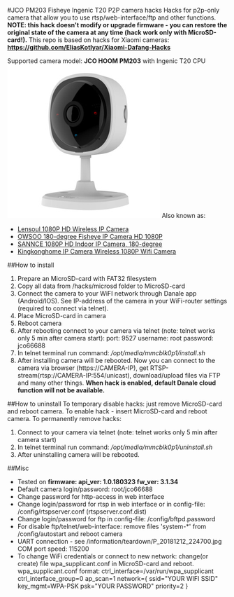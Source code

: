 #JCO PM203 Fisheye Ingenic T20 P2P camera hacks
Hacks for p2p-only camera that allow you to use rtsp/web-interface/ftp and other functions.
**NOTE: this hack doesn't modify or upgrade firmware - you can restore the original state of the camera at any time (hack work only with MicroSD-card!).**
This repo is based on hacks for Xiaomi cameras: 
**https://github.com/EliasKotlyar/Xiaomi-Dafang-Hacks**

Supported camera model: **JCO HOOM PM203** with Ingenic T20 CPU
![JCO HOOM PM203](/JCO_PM203.jpg)
Also known as:
* [Lensoul 1080P HD Wireless IP Camera](https://www.amazon.com/Lensoul-Detection-Surveillance-Vision-Cloud-Available/dp/B079L94FB7)
* [OWSOO 180-degree Fisheye IP Camera HD 1080P](https://www.amazon.com/OWSOO-180-degree-Fisheye-Wireless-Security/dp/B07G9D9MG3)
* [SANNCE 1080P HD Indoor IP Camera, 180-degree](https://www.amazon.co.uk/SANNCE-180-degree-Wireless-Available-Detection/dp/B07CKS6YS6)
* [Kingkonghome IP Camera Wireless 1080P Wifi Camera](https://www.aliexpress.com/item/Kingkonghome-IP-Camera-Wireless-1080P-Wifi-Camera-Security-Smart-Pet-Camera-Surveillance-Night-Vision-180-degree/32919998389.html)

##How to install
1. Prepare an MicroSD-card with FAT32 filesystem
2. Copy all data from /hacks/microsd folder to MicroSD-card
3. Connect the camera to your WiFI network through Danale app (Android/IOS). See IP-address of the camera in your WiFi-router settings (required to connect via telnet).
4. Place MicroSD-card in camera 
5. Reboot camera
6. After rebooting connect to your camera via telnet (note: telnet works only 5 min after camera start):
    port:     9527
    username: root
    password: jco66688
7. In telnet terminal run command:
    */opt/media/mmcblk0p1/install.sh*
8. After installing camera will be rebooted.
Now you can connect to the camera via browser (https://CAMERA-IP), get RTSP-stream(rtsp://CAMERA-IP:554/unicast), download/upload files via FTP and many other things.
**When hack is enabled, default Danale cloud function will not be available.**

##How to uninstall
To temporary disable hacks: just remove MicroSD-card and reboot camera. To enable hack - insert MicroSD-card and reboot camera.
To permanently remove hacks:
1. Connect to your camera via telnet (note: telnet works only 5 min after camera start)
2. In telnet terminal run command:
    */opt/media/mmcblk0p1/uninstall.sh*
3. After uninstalling camera will be rebooted.

##Misc
* Tested on **firmware: api_ver: 1.0.180323 fw_ver: 3.1.34**
* Default camera login/password: root/jco66688
* Change password for http-access in web interface
* Change login/password for rtsp in web interface or in config-file: /config/rtspserver.conf (rtspserver.conf.dist)
* Change login/password for ftp in config-file: /config/bftpd.password
* For disable ftp/telnet/web-interface: remove files 'system-*' from /config/autostart and reboot camera
* UART connection - see /information/teardown/P_20181212_224700.jpg COM port speed: 115200
* To change WiFi credentials or connect to new network: change(or create) file wpa_supplicant.conf in MicroSD-card and reboot.
wpa_supplicant.conf format:
    ctrl_interface=/var/run/wpa_supplicant
    ctrl_interface_group=0
    ap_scan=1
    network={
            ssid="YOUR WIFI SSID"
            key_mgmt=WPA-PSK
            psk="YOUR PASSWORD"
            priority=2
    }
